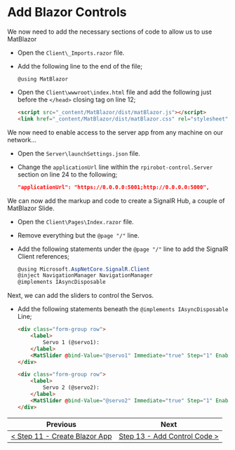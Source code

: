 # Add Blazor Controls #

We now need to add the necessary sections of code to allow us to use MatBlazor

- Open the `Client\_Imports.razor` file.
- Add the following line to the end of the file;

    ```
    @using MatBlazor
    ```

- Open the `Client\wwwroot\index.html` file and add the following just before the `</head>` closing tag on line 12;

    ```html
    <script src="_content/MatBlazor/dist/matBlazor.js"></script>
    <link href="_content/MatBlazor/dist/matBlazor.css" rel="stylesheet" />
    ```

We now need to enable access to the server app from any machine on our network...

- Open the `Server\launchSettings.json` file.
- Change the `applicationUrl` line within the `rpirobot-control.Server` section on line 24 to the following;

    ```json
    "applicationUrl": "https://0.0.0.0:5001;http://0.0.0.0:5000",
    ```
We can now add the markup and code to create a SignalR Hub, a couple of MatBlazor Slide.

- Open the `Client\Pages\Index.razor` file.
- Remove everything but the `@page "/"` line.
- Add the following statements under the `@page "/"` line to add the SignalR Client references;

    ```cs
    @using Microsoft.AspNetCore.SignalR.Client
    @inject NavigationManager NavigationManager
    @implements IAsyncDisposable
    ```

Next, we can add the sliders to control the Servos.

- Add the following statements beneath the `@implements IAsyncDisposable` Line;

    ```html
    <div class="form-group row">
        <label>
            Servo 1 (@servo1):
        </label>
        <MatSlider @bind-Value="@servo1" Immediate="true" Step="1" EnableStep="true" ValueMin="0" ValueMax="180" Markers="true" Pin="true" TValue="int" Discrete="true"></MatSlider>
    </div>

    <div class="form-group row">
        <label>
            Servo 2 (@servo2):
        </label>
        <MatSlider @bind-Value="@servo2" Immediate="true" Step="1" EnableStep="true" ValueMin="0" ValueMax="180" Markers="true" Pin="true" TValue="int" Discrete="true"></MatSlider>
    </div>
    ```

| Previous | Next |
| -------- | ---- |
| [< Step 11 - Create Blazor App](11-create-blazor-app.md) | [Step 13 - Add Control Code >](13-add-control-code.md) |
